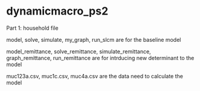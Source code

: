 # dynamicmacro_ps2
Part 1: household file

  model, solve, simulate, my_graph, run_slcm are for the baseline model
  
  model_remittance, solve_remittance, simulate_remittance, graph_remittance, run_remittance are for intrducing new determinant to the model

  muc123a.csv, muc1c.csv, muc4a.csv are the data need to calculate the model

  
